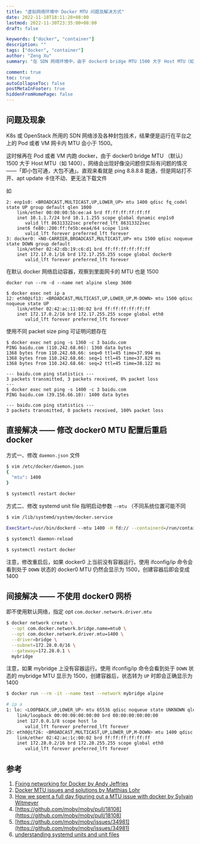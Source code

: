 ```yaml
---
title: "虚拟网络环境中 Docker MTU 问题及解决方式"
date: 2022-11-18T18:11:28+08:00
lastmod: 2022-11-30T23:35:00+08:00
draft: false

keywords: ["docker", "container"]
description: ""
tags: ["docker", "container"]
author: "Zeng Xu"
summary: "在 SDN 网络环境中，由于 docker0 bridge MTU 1500 大于 Host MTU（如 1400），网络会出现好像没问题但实际有问题的情况。直观来说就是 ping 8.8.8.8 能通，但是网站打不开、apt update 卡住不动、更无法下载文件。本文将复现并教你如何解决该问题"

comment: true
toc: true
autoCollapseToc: false
postMetaInFooter: true
hiddenFromHomePage: false
---
```


## 问题及现象

K8s 或 OpenStack 所用的 SDN 网络涉及各种封包技术，结果便是运行在平台之上的 Pod 或者 VM 网卡内 MTU 会小于 1500。

这时候再在 Pod 或者 VM 内跑 docker，由于 docker0 bridge MTU （默认）1500 大于 Host MTU（如 1400），网络会出现好像没问题但实际有问题的情况——「即小包可通，大包不通」。直观来看就是 ping 8.8.8.8 能通，但是网站打不开、apt update 卡住不动、更无法下载文件

如
```
2: enp1s0: <BROADCAST,MULTICAST,UP,LOWER_UP> mtu 1400 qdisc fq_codel state UP group default qlen 1000
    link/ether 00:00:00:5b:ee:a4 brd ff:ff:ff:ff:ff:ff
    inet 10.1.1.7/24 brd 10.1.1.255 scope global dynamic enp1s0
       valid_lft 86313322sec preferred_lft 86313322sec
    inet6 fe80::200:ff:fe5b:eea4/64 scope link
       valid_lft forever preferred_lft forever
3: docker0: <NO-CARRIER,BROADCAST,MULTICAST,UP> mtu 1500 qdisc noqueue state DOWN group default
    link/ether 02:42:db:19:c6:d1 brd ff:ff:ff:ff:ff:ff
    inet 172.17.0.1/16 brd 172.17.255.255 scope global docker0
       valid_lft forever preferred_lft forever
```

在默认 docker 网络启动容器，观察到里面网卡的 MTU 也是 1500

```
docker run --rm -d --name net alpine sleep 3600

$ docker exec net ip a
12: eth0@if13: <BROADCAST,MULTICAST,UP,LOWER_UP,M-DOWN> mtu 1500 qdisc noqueue state UP
    link/ether 02:42:ac:11:00:02 brd ff:ff:ff:ff:ff:ff
    inet 172.17.0.2/16 brd 172.17.255.255 scope global eth0
       valid_lft forever preferred_lft forever
```

使用不同 packet size ping 可证明问题存在

```
$ docker exec net ping -s 1360 -c 3 baidu.com
PING baidu.com (110.242.68.66): 1360 data bytes
1368 bytes from 110.242.68.66: seq=0 ttl=45 time=37.994 ms
1368 bytes from 110.242.68.66: seq=1 ttl=45 time=37.829 ms
1368 bytes from 110.242.68.66: seq=2 ttl=45 time=38.122 ms

--- baidu.com ping statistics ---
3 packets transmitted, 3 packets received, 0% packet loss
---
$ docker exec net ping -s 1400 -c 3 baidu.com
PING baidu.com (39.156.66.10): 1400 data bytes

--- baidu.com ping statistics ---
3 packets transmitted, 0 packets received, 100% packet loss
```

## 直接解决 —— 修改 docker0 MTU 配置后重启 docker

方式一、修改 `daemon.json` 文件

```bash
$ vim /etc/docker/daemon.json
{
  "mtu": 1400
}

$ systemctl restart docker
```

方式二、修改 systemd unit file 指明启动参数 `--mtu` （不同系统位置可能不同

```bash
$ vim /lib/systemd/system/docker.service 

ExecStart=/usr/bin/dockerd --mtu 1400 -H fd:// --containerd=/run/containerd/containerd.sock

$ systemctl daemon-reload

$ systemctl restart docker
```

注意，修改重启后，如果 docker0 上当前没有容器运行。使用 ifconfig/ip 命令会看到处于 `DOWN` 状态的 docker0  MTU 仍然会显示为 1500，创建容器后即会变成 1400


## 间接解决 —— 不使用 docker0 网桥

即不使用默认网络，指定 opt `com.docker.network.driver.mtu` 

```bash
$ docker network create \
  --opt com.docker.network.bridge.name=mtu0 \
  --opt com.docker.network.driver.mtu=1400 \
  --driver=bridge \
  --subnet=172.28.0.0/16 \
  --gateway=172.28.0.1 \
  mybridge
```

注意，如果 mybridge 上没有容器运行。使用 ifconfig/ip 命令会看到处于 `DOWN` 状态的 mybridge  MTU 显示为 1500，创建容器后，状态转为 `UP` 时即会正确显示为 1400

```bash
$ docker run --rm -it --name test --network mybridge alpine 

# ip a
1: lo: <LOOPBACK,UP,LOWER_UP> mtu 65536 qdisc noqueue state UNKNOWN qlen 1000
    link/loopback 00:00:00:00:00:00 brd 00:00:00:00:00:00
    inet 127.0.0.1/8 scope host lo
       valid_lft forever preferred_lft forever
25: eth0@if26: <BROADCAST,MULTICAST,UP,LOWER_UP,M-DOWN> mtu 1400 qdisc noqueue state UP
    link/ether 02:42:ac:1c:00:02 brd ff:ff:ff:ff:ff:ff
    inet 172.28.0.2/16 brd 172.28.255.255 scope global eth0
       valid_lft forever preferred_lft forever
```

## 参考

1. [Fixing networking for Docker by Andy Jeffries](https://www.civo.com/learn/fixing-networking-for-docker)
2. [Docker MTU issues and solutions by Matthias Lohr](https://mlohr.com/docker-mtu/)
3. [How we spent a full day figuring out a MTU issue with docker by Sylvain Witmeyer](https://sylwit.medium.com/how-we-spent-a-full-day-figuring-out-a-mtu-issue-with-docker-4d81fdfe2caf)
4. [https://github.com/moby/moby/pull/18108](https://github.com/moby/moby/pull/18108)
5. [https://github.com/moby/moby/issues/34981](https://github.com/moby/moby/issues/34981)
6. [understanding systemd units and unit files](https://www.digitalocean.com/community/tutorials/understanding-systemd-units-and-unit-files)